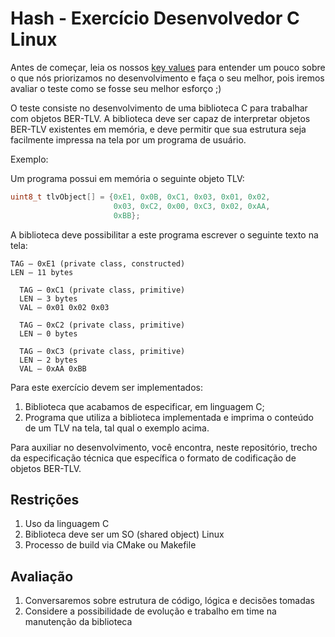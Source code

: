 # Hash - Exercício Desenvolvedor C Linux

Antes de começar, leia os nossos [key values](https://www.keyvalues.com/hash) para entender um pouco sobre o que nós priorizamos no desenvolvimento e faça o seu melhor, pois iremos avaliar o teste como se fosse seu melhor esforço ;)

O teste consiste no desenvolvimento de uma biblioteca C para trabalhar com objetos BER-TLV. A biblioteca deve ser capaz de interpretar objetos BER-TLV existentes em memória, e deve permitir que sua estrutura seja facilmente impressa na tela por um programa de usuário.

Exemplo:

Um programa possui em memória o seguinte objeto TLV:

```c
uint8_t tlvObject[] = {0xE1, 0x0B, 0xC1, 0x03, 0x01, 0x02,
                       0x03, 0xC2, 0x00, 0xC3, 0x02, 0xAA,
                       0xBB};
```

A biblioteca deve possibilitar a este programa escrever o seguinte texto na tela:

```
TAG – 0xE1 (private class, constructed)
LEN – 11 bytes

  TAG – 0xC1 (private class, primitive)
  LEN – 3 bytes
  VAL – 0x01 0x02 0x03

  TAG – 0xC2 (private class, primitive)
  LEN – 0 bytes

  TAG – 0xC3 (private class, primitive)
  LEN – 2 bytes
  VAL – 0xAA 0xBB
```

Para este exercício devem ser implementados:

1. Biblioteca que acabamos de especificar, em linguagem C;
2. Programa que utiliza a biblioteca implementada e imprima o conteúdo de um TLV na tela, tal qual o exemplo acima.

Para auxiliar no desenvolvimento, você encontra, neste repositório, trecho da especificação técnica que específica o formato de codificação de objetos BER-TLV.

## Restrições

1. Uso da linguagem C
2. Biblioteca deve ser um SO (shared object) Linux
3. Processo de build via CMake ou Makefile


## Avaliação

1. Conversaremos sobre estrutura de código, lógica e decisões tomadas
2. Considere a possibilidade de evolução e trabalho em time na manutenção da biblioteca
